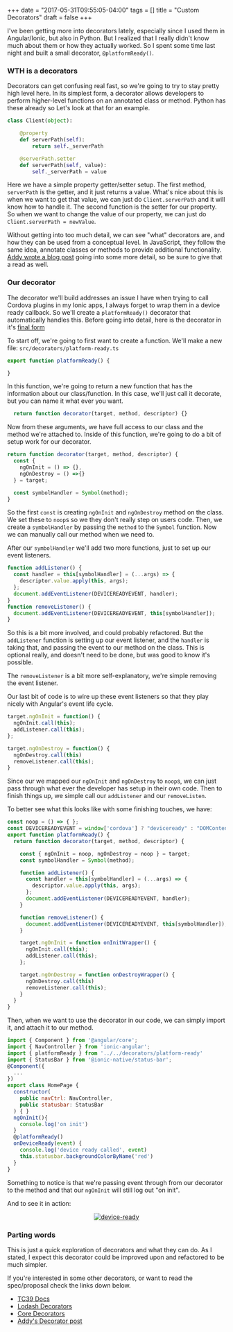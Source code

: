 +++
date = "2017-05-31T09:55:05-04:00"
tags = []
title = "Custom Decorators"
draft = false
+++

I've been getting more into decorators lately, especially since I used them in Angular/Ionic, but also in Python. But I realized that I really didn't know much about them or how they actually worked. So I spent some time last night and built a small decorator, `@platformReady()`.

### WTH is a decorators

Decorators can get confusing real fast, so we're going to try to stay pretty high level here. In its simplest form, a decorator allows developers to perform higher-level functions on an annotated class or method. Python has these already so Let's look at that for an example.

```python
class Client(object):

    @property
    def serverPath(self):
        return self._serverPath

    @serverPath.setter
    def serverPath(self, value):
        self._serverPath = value
```

Here we have a simple property getter/setter setup. The first method, `serverPath` is the getter, and it just returns a value. What's nice about this is when we want to get that value, we can just do `Client.serverPath` and it will know how to handle it. The second function is the setter for our property. So when we want to change the value of our property, we can just do `Client.serverPath = newValue`.


Without getting into too much detail, we can see "what" decorators are, and how they can be used from a conceptual level. In JavaScript, they follow the same idea, annotate classes or methods to provide additional functionality. [Addy wrote a blog post](https://medium.com/google-developers/exploring-es7-decorators-76ecb65fb841) going into some more detail, so be sure to give that a read as well.

### Our decorator

The decorator we'll build addresses an issue I have when trying to call Cordova plugins in my Ionic apps, I always forget to wrap them in a device ready callback. So we'll create a `platformReady()` decorator that automatically handles this. Before going into detail, here is the decorator in it's [final form](https://gist.github.com/mhartington/5fdb572a561cd2e39d3362f36760aa55)


To start off, we're going to first want to create a function. We'll make a new file: `src/decorators/platform-ready.ts`

```js
export function platformReady() {

}
```

In this function, we're going to return a new function that has the information about our class/function. In this case, we'll just call it decorate, but you can name it what ever you want.


```js
  return function decorator(target, method, descriptor) {}
```

Now from these arguments, we have full access to our class and the method we're attached to. Inside of this function, we're going to do a bit of setup work for our decorator.

```js
return function decorator(target, method, descriptor) {
  const {
    ngOnInit = () => {},
    ngOnDestroy = () =>{}
  } = target;

  const symbolHandler = Symbol(method);
}
```

So the first `const` is creating `ngOnInit` and `ngOnDestroy` method on the class. We set these to `noop`s  so we they don't really step on users code. Then, we create a `symbolHandler` by passing the `method` to the `Symbol` function. Now we can manually call our method when we need to.

After our `symbolHandler` we'll add two more functions, just to set up our event listeners.

```js
function addListener() {
  const handler = this[symbolHandler] = (...args) => {
    descriptor.value.apply(this, args);
  };
  document.addEventListener(DEVICEREADYEVENT, handler);
}
function removeListener() {
  document.addEventListener(DEVICEREADYEVENT, this[symbolHandler]);
}
```

So this is a bit more involved, and could probably refactored. But the `addListener` function is setting up our event listener, and the `handler` is taking that, and passing the event to our method on the class. This is optional really, and doesn't need to be done, but was good to know it's possible.

The `removeListener` is a bit more self-explanatory, we're simple removing the event listener.

Our last bit of code is to wire up these event listeners so that they play nicely with Angular's event life cycle.

```js
target.ngOnInit = function() {
  ngOnInit.call(this);
  addListener.call(this);
};

target.ngOnDestroy = function() {
  ngOnDestroy.call(this)
  removeListener.call(this);
}
```

Since our we mapped our `ngOnInit` and `ngOnDestroy` to `noop`s, we can just pass through what ever the developer has setup in their own code. Then to finish things up, we simple call our `addListener` and our `removeListen`.


To better see what this looks like with some finishing touches, we have:

```js
const noop = () => { };
const DEVICEREADYEVENT = window['cordova'] ? "deviceready" : "DOMContentLoaded"
export function platformReady() {
  return function decorator(target, method, descriptor) {

    const { ngOnInit = noop, ngOnDestroy = noop } = target;
    const symbolHandler = Symbol(method);

    function addListener() {
      const handler = this[symbolHandler] = (...args) => {
        descriptor.value.apply(this, args);
      };
      document.addEventListener(DEVICEREADYEVENT, handler);
    }

    function removeListener() {
      document.addEventListener(DEVICEREADYEVENT, this[symbolHandler]);
    }

    target.ngOnInit = function onInitWrapper() {
      ngOnInit.call(this);
      addListener.call(this);
    };

    target.ngOnDestroy = function onDestroyWrapper() {
      ngOnDestroy.call(this)
      removeListener.call(this);
    }
  }
}
```

Then, when we want to use the decorator in our code, we can simply import it, and attach it to our method.

```js
import { Component } from '@angular/core';
import { NavController } from 'ionic-angular';
import { platformReady } from '../../decorators/platform-ready'
import { StatusBar } from '@ionic-native/status-bar';
@Component({
  ...
})
export class HomePage {
  constructor(
    public navCtrl: NavController,
    public statusbar: StatusBar
  ) { }
  ngOnInit(){
    console.log('on init')
  }
  @platformReady()
  onDeviceReady(event) {
    console.log('device ready called', event)
    this.statusbar.backgroundColorByName('red')
  }
}
```

Something to notice is that we're passing event through from our decorator to the method and that our `ngOnInit` will still log out "on init".

And to see it in action:

<center>

 [![device-ready](/img/device-ready-small.gif)](/img/device-ready.gif)

</center>


### Parting words

This is just a quick exploration of decorators and what they can do. As I stated, I expect this decorator could be improved upon and refactored to be much simpler.

If you're interested in some other decorators, or want to read the spec/proposal check the links down below.


- [TC39 Docs](http://tc39.github.io/proposal-decorators/)
- [Lodash Decorators](https://github.com/steelsojka/lodash-decorators)
- [Core Decorators](https://github.com/jayphelps/core-decorators.js)
- [Addy's Decorator post](https://medium.com/google-developers/exploring-es7-decorators-76ecb65fb841)
